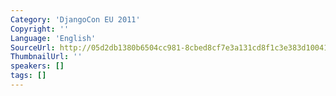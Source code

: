 ```yaml
---
Category: 'DjangoCon EU 2011'
Copyright: ''
Language: 'English'
SourceUrl: http://05d2db1380b6504cc981-8cbed8cf7e3a131cd8f1c3e383d10041.r93.cf2.rackcdn.com/djangocon-eu-2011/0_an-iphone-python-love-affair-building-apis-for-mobile.m4v
ThumbnailUrl: ''
speakers: []
tags: []
---
```



